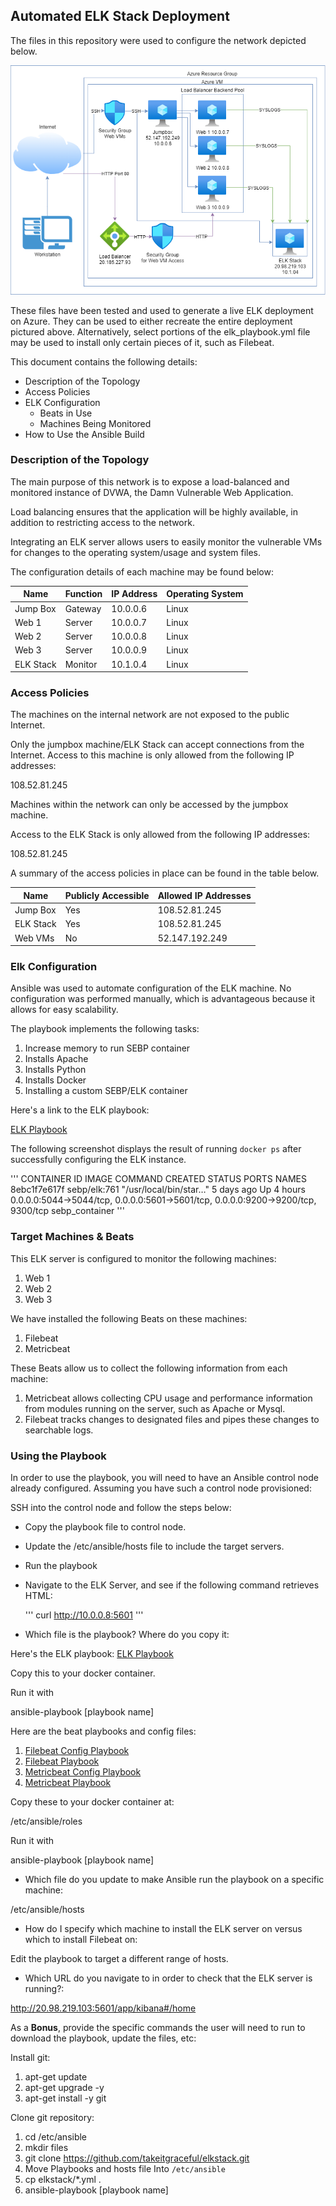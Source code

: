 ## Automated ELK Stack Deployment

The files in this repository were used to configure the network depicted below.


![ELK Stack Network Diagram](images/elk_stack_network.png)

These files have been tested and used to generate a live ELK deployment on Azure. They can be used to either recreate the entire deployment pictured above. Alternatively, select portions of the elk_playbook.yml file may be used to install only certain pieces of it, such as Filebeat.

This document contains the following details:
- Description of the Topology
- Access Policies
- ELK Configuration
  - Beats in Use
  - Machines Being Monitored
- How to Use the Ansible Build

### Description of the Topology

The main purpose of this network is to expose a load-balanced and monitored instance of DVWA, the Damn Vulnerable Web Application.

Load balancing ensures that the application will be highly available, in addition to restricting access to the network.

Integrating an ELK server allows users to easily monitor the vulnerable VMs for changes to the operating system/usage and system files.

The configuration details of each machine may be found below:


| Name     | Function | IP Address | Operating System |
|----------|----------|------------|------------------|
| Jump Box | Gateway  | 10.0.0.6   | Linux            |
| Web 1    | Server   | 10.0.0.7   | Linux            |
| Web 2    | Server   | 10.0.0.8   | Linux            |
| Web 3    | Server   | 10.0.0.9   | Linux            |
| ELK Stack| Monitor  | 10.1.0.4   | Linux            |

### Access Policies

The machines on the internal network are not exposed to the public Internet.

Only the jumpbox machine/ELK Stack can accept connections from the Internet. Access to this machine is only allowed from the following IP addresses:

108.52.81.245

Machines within the network can only be accessed by the jumpbox machine.

Access to the ELK Stack is only allowed from the following IP addresses:

108.52.81.245

A summary of the access policies in place can be found in the table below.

| Name     | Publicly Accessible | Allowed IP Addresses |
|----------|---------------------|----------------------|
| Jump Box | Yes                 | 108.52.81.245        |
| ELK Stack| Yes                 | 108.52.81.245        |
| Web VMs  | No                  | 52.147.192.249       |

### Elk Configuration

Ansible was used to automate configuration of the ELK machine. No configuration was performed manually, which is advantageous because it allows for easy scalability.

The playbook implements the following tasks:

1. Increase memory to run SEBP container
2. Installs Apache
3. Installs Python
4. Installs Docker
5. Installing a custom SEBP/ELK container

Here's a link to the ELK playbook:

[ELK Playbook](elk_playbook.yml)


The following screenshot displays the result of running `docker ps` after successfully configuring the ELK instance.

'''
CONTAINER ID   IMAGE          COMMAND                  CREATED      STATUS       PORTS                                                                              NAMES
8ebc1f7e617f   sebp/elk:761   "/usr/local/bin/star…"   5 days ago   Up 4 hours   0.0.0.0:5044->5044/tcp, 0.0.0.0:5601->5601/tcp, 0.0.0.0:9200->9200/tcp, 9300/tcp   sebp_container
'''

### Target Machines & Beats
This ELK server is configured to monitor the following machines:
1. Web 1
2. Web 2
3. Web 3

We have installed the following Beats on these machines:

1. Filebeat
2. Metricbeat

These Beats allow us to collect the following information from each machine:

1. Metricbeat allows collecting CPU usage and performance information from modules running on the server, such as Apache or Mysql.
2. Filebeat tracks changes to designated files and pipes these changes to searchable logs.

### Using the Playbook
In order to use the playbook, you will need to have an Ansible control node already configured. Assuming you have such a control node provisioned:

SSH into the control node and follow the steps below:
- Copy the playbook file to control node.
- Update the /etc/ansible/hosts file to include the target servers.
- Run the playbook
- Navigate to the ELK Server, and see if the following command retrieves HTML:
  
  '''
  curl http://10.0.0.8:5601
  '''

- Which file is the playbook? Where do you copy it:

Here's the ELK playbook: 
[ELK Playbook](elk_playbook.yml)

Copy this to your docker container.

Run it with 

ansible-playbook [playbook name]

Here are the beat playbooks and config files: 

1. [Filebeat Config Playbook](filebeat-config.yml)
2. [Filebeat Playbook](filebeat-playbook.yml)
3. [Metricbeat Config Playbook](metricbeat-config.yml)
4. [Metricbeat Playbook](metricbeat-playbook.yml)


Copy these to your docker container at:

/etc/ansible/roles

Run it with 

ansible-playbook [playbook name]


-  Which file do you update to make Ansible run the playbook on a specific machine:

/etc/ansible/hosts

-  How do I specify which machine to install the ELK server on versus which to install Filebeat on:

Edit the playbook to target a different range of hosts.

- Which URL do you navigate to in order to check that the ELK server is running?:

http://20.98.219.103:5601/app/kibana#/home

As a **Bonus**, provide the specific commands the user will need to run to download the playbook, update the files, etc:

Install git:&nbsp;

1. apt-get update
2. apt-get upgrade -y
3. apt-get install -y git

Clone git repository:

1. cd /etc/ansible
2. mkdir files
3. git clone https://github.com/takeitgraceful/elkstack.git
4. Move Playbooks and hosts file Into `/etc/ansible`
5. cp elkstack/*.yml .
6. ansible-playbook [playbook name]

